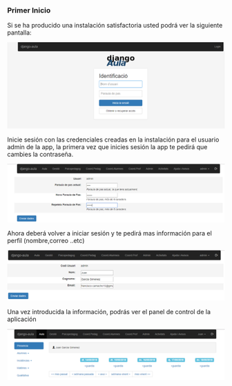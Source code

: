 
[comment]: # (description: Este documento contiene información sobre el primer arranque de la aplicación.)

### Primer Inicio

Si se ha producido una instalación satisfactoria usted podrá ver la siguiente pantalla:

![Pantalla de Login](../.gitbook/assets/login.PNG)

Inicie sesión con las credenciales creadas en la instalación para el usuario admin de la app, la primera vez que inicies sesión la app te pedirá que cambies la contraseña.

![Cambio de Credenciales del usuario admin](../.gitbook/assets/01-primerlogin.PNG)

Ahora deberá volver a iniciar sesión y te pedirá mas información para el perfil \(nombre,correo ..etc\)

![](../.gitbook/assets/02-canviardatosadmin.PNG)

Una vez introducida la información, podrás ver el panel de control de la aplicación

![](../.gitbook/assets/01-home.PNG)

